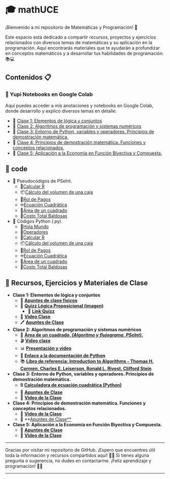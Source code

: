 # 🎓 mathUCE

¡Bienvenido a mi repositorio de Matemáticas y Programación! 🌟

Este espacio está dedicado a compartir recursos, proyectos y ejercicios relacionados con diversos temas de matemáticas y su aplicación en la programación. Aquí encontrarás materiales que te ayudarán a profundizar en conceptos matemáticos y a desarrollar tus habilidades de programación. 📚💻

## Contenidos 📋

### 🚀 Yupi Notebooks en Google Colab
Aquí puedes acceder a mis anotaciones y notebooks en Google Colab, donde desarrollo y explico diversos temas en detalle:

- 📘 [Clase 1: Elementos de lógica y conjuntos](https://colab.research.google.com/drive/1WM1DmwbYZyG_MsNX_RS2F9-Ziu2Ztk7E?usp=sharing)
- 📗 [Clase 2: Algoritmos de programación y sistemas numéricos](https://colab.research.google.com/drive/1uak1bLzAZaGPKGPULJDu187l2RbVgqFg?usp=sharing)
- 📙 [Clase 3: Entorno de Python, variables y operadores. Principios de demostración matemática.](https://colab.research.google.com/drive/1ptOXscHnfDlRChT3GL0OnFdX-uPkuuKR?usp=sharing)
- 📕 [Clase 4: Principios de demostración matemática. Funciones y conceptos relacionados.](https://colab.research.google.com/drive/1LAEJCxBwBwiAxuBAYTzN7WKM8ZZm4hoz?usp=sharing)
- 📒 [Clase 5: Aplicación a la Economía en Función Biyectiva y Compuesta.](https://colab.research.google.com/drive/1vex3ouK6kpzNl105hSn1qOj7VJrUTKwU?usp=sharing)

## 📜 code
   - 🔢 Pseudocódigos de PSeInt.
      - 📐[Calcular R](https://uceedu-my.sharepoint.com/:u:/g/personal/rcordonez_uce_edu_ec/EbvXE0Th709Jkiegwehwb-IBnzQ5DY-oX_Pj7C1aIdmATQ?e=WQqUKw)
      - 📦[Cálculo del volumen de una caja](https://uceedu-my.sharepoint.com/:u:/g/personal/rcordonez_uce_edu_ec/EfbOB6iPvh1Ns9sho6G3wDYBSZLLf9tMNtrlmlo-IJ9Enw?e=laQTBk)
      - 🧾[Rol de Pagos](https://uceedu-my.sharepoint.com/:u:/g/personal/rcordonez_uce_edu_ec/EXwPV81PdpJNhYon116ZFrYBAK45RDfMZ2RiBuU-dYaAzA?e=Y0R3A2)
      - ➗[Ecuación Cuadrática](https://uceedu-my.sharepoint.com/:u:/g/personal/rcordonez_uce_edu_ec/EQpeQ0-HNN1EnCPLUj23J8sBUK6A_vuuj1I9puBYR8SewA?e=L86x5b)
      - 📐[Área de un cuadrado](https://drive.google.com/file/d/1Bu5FCC2hTUWZwPvMd1jvqwqXcj5kxLJ5/view?usp=drivesdk)
      - 🤑[Costo Total Baldosas](https://drive.google.com/file/d/19PsQ98yg4yZHeAWfwhC8T-iJ4cMFNMQs/view?usp=sharing)
   - 🐍 Códigos Python (.py).
      - 👋[Hola Mundo](https://drive.google.com/file/d/1U-6t97Vv38DHU_QT7rdk2Mhv1yob48Fv/view?usp=sharing)
      - 🔣[Operadores](https://drive.google.com/file/d/1PMGHXVUXKE2Fqt9XNBFwfDh-mFctzygD/view?usp=sharing)
      - 📐[Calcular R](https://uceedu-my.sharepoint.com/:u:/g/personal/rcordonez_uce_edu_ec/EX-heBBe3WdDp0anAP35eGIBs2vURWSbAUQcuo4dEtHzsg?e=LfpiFL)
      - 📦[Cálculo del volumen de una caja](https://uceedu-my.sharepoint.com/:u:/g/personal/rcordonez_uce_edu_ec/EaYXL-dEkWJKuvnlQgxgz9YBQ1JGOHHDhv0C0scO_gLW9g?e=CbXpzc)
      - 🧾[Rol de Pagos](https://uceedu-my.sharepoint.com/:u:/g/personal/rcordonez_uce_edu_ec/EckgbmbJRTtNpTW8QZVTwcoBhS8iqxfKOvBFptWMP4v0tg?e=fwvFIc)
      - ➗[Ecuación Cuadrática](https://uceedu-my.sharepoint.com/:u:/g/personal/rcordonez_uce_edu_ec/ETVasUQ1ab9Ej9O79_uLNOgBY_pMBTrIY_nICrMh2IMpag?e=6AkogG)
      - 📐[Área de un cuadrado](https://drive.google.com/file/d/1xPUvLXzjpbwB6zZBYygGCTeWMmbqbn1P/view?usp=sharing)
      - 🤑[Costo Total Baldosas](https://drive.google.com/file/d/1chUYoOikY3WASwdgC3ZeMccnUW9BbG8z/view?usp=sharing)
     

## 📂 Recursos, Ejercicios y Materiales de Clase
- **Clase 1: Elementos de lógica y conjuntos**
   - 📝 [**Apuntes de clase físicos**](https://drive.google.com/file/d/1Br20mbJnQzNoA3llcEIx_GdxqoSFEwf2/view?usp=drivesdk)
   - 🧩 [**Quizz Lógica Proposicional (imagen)**](https://drive.google.com/file/d/1CJCZynQctQiprCMqE6QglmlnQ2kFjHg-/view?usp=drivesdk)
      - 🔗 [**Link Quizz**](https://quizizz.com/join?gc=82817068)
   - 🎥 [**Video Clase**](https://m.youtube.com/watch?v=xhAM6WZEtoo&feature=youtu.be)
   - 🖊️ <a href="https://miro.com/app/board/uXjVK5MP8Ms=/?share_link_id=136644180414" target="_blank">**Apuntes de Clase**</a>
- **Clase 2: Algoritmos de programación y sistemas numéricos**
   - 📐 [**Área de un cuadrado, *(Algoritmo y flujograma, PSeInt)*.**](https://drive.google.com/file/d/1Bu5FCC2hTUWZwPvMd1jvqwqXcj5kxLJ5/view?usp=drivesdk)
   - 🎬 [**Video clase**](https://m.youtube.com/watch?v=_J5YGdlDBjg&t=13s)
   - 📊 [**Presentación y video**](https://drive.google.com/file/d/1y3y1xnctcV9tdFtEgJ1SSmA2bP_Lhihq/view?usp=drive_link)
   - 📜 [**Enlace a la documentación de Python**](https://docs.python.org/)
   - 📚 [**Libro de referencia: Introduction to Algorithms - Thomas H. Cormen, Charles E. Leiserson, Ronald L. Rivest, Clifford Stein**](https://mitpress.mit.edu/9780262033848/introduction-to-algorithms/)
- **Clase 3: Entorno de Python, variables y operadores. Principios de demostración matemática.**
   - 🖩 [**Calculadora de ecuación cuadrática (Python)**](https://drive.google.com/file/d/1mkkFBoCYoCKQsvNBUxdVBmrHkqksri3U/view?usp=sharing)
   - 📝 [**Apuntes de Clase**](https://miro.com/app/board/uXjVK4TstJw=/?share_link_id=226237045822)
   - 🎥 [**Video de la Clase**](https://youtu.be/16GR6LGy8FA)
- **Clase 4: Principios de demostración matemática. Funciones y conceptos relacionados.**
   - 🎥 [**Video de la Clase**](https://www.youtube.com/watch?v=-5FVWy3q3Pk)
   - 📝 **[Apuntes de Clase**](https://miro.com/app/board/uXjVK33kH5U=/?share_link_id=552062232434)
- **Clase 5: Aplicación a la Economía en Función Biyectiva y Compuesta.**
   - 📝 [**Apuntes de Clase**](https://miro.com/app/board/uXjVK3CJUh0=/?share_link_id=654874216577)
   - 🎥 [**Video de la Clase**](https://youtu.be/b7RG6Ha9EEg)

---

Gracias por visitar mi repositorio de GitHub. ¡Espero que encuentres útil toda la información y recursos compartidos aquí! 🌈✨ Si tienes alguna pregunta o sugerencia, no dudes en contactarme. ¡Feliz aprendizaje y programación! 🚀😊

---
